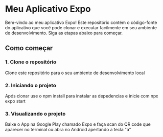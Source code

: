 # Meu Aplicativo Expo

Bem-vindo ao meu aplicativo Expo! Este repositório contém o código-fonte do aplicativo que você pode clonar e executar facilmente em seu ambiente de desenvolvimento. Siga as etapas abaixo para começar.

## Como começar

### 1. Clone o repositório

Clone este repositório para o seu ambiente de desenvolvimento local

### 2. Iniciando o projeto

Após clonar use o npm install para instalar as depedencias e inicie com npx expo start

### 3. Visualizando o projeto

Baixe o App na Google Play chamado Expo e faça scan do QR code que aparecer no terminal ou abra no Android apertando a tecla "a"
